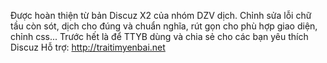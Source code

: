 Được hoàn thiện từ bản Discuz X2 của nhóm DZV dịch. Chỉnh sửa lỗi chữ tầu còn sót, dịch cho đúng và chuẩn nghĩa, rút gọn cho phù hợp giao diện, chỉnh css... Trước hết là để TTYB dùng và chia sẻ cho các bạn yêu thích Discuz
Hỗ trợ: http://traitimyenbai.net
